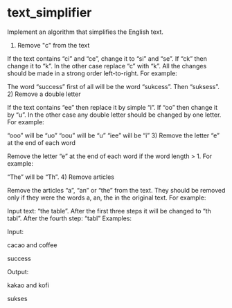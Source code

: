 # text_simplifier
Implement an algorithm that simplifies the English text. 





1) Remove "c" from the text

If the text contains “ci” and “ce”, change it to “si” and “se”.
If “ck” then change it to “k”.
In the other case replace “c” with “k”.
All the changes should be made in a strong order left-to-right.
For example:

The word “success” first of all will be the word “sukcess”. Then “suksess”.
2) Remove a double letter

If the text contains “ee” then replace it by simple “i”.
If “oo” then change it by “u”.
In the other case any double letter should be changed by one letter.
For example:

“ooo” will be “uo”
“oou” will be “u”
“iee” will be “i”
3) Remove the letter “e” at the end of each word

Remove the letter “e” at the end of each word if the word length > 1.
For example:

“The” will be “Th”.
4) Remove articles

Remove the articles “a”, “an” or “the” from the text. They should be removed only if they were the words a, an, the in the original text.
For example:

Input text: “the table”. After the first three steps it will be changed to “th tabl”. After the fourth step: “tabl”
Examples:



Input:

cacao and coffee

success 



Output:

kakao and kofi

sukses
